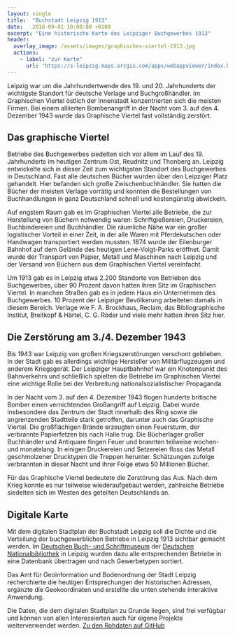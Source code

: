 ```yaml
---
layout: single
title:  "Buchstadt Leipzig 1913"
date:   2018-09-01 10:00:00 +0100
excerpt: "Eine historische Karte des Leipziger Buchgewerbes 1913"
header:
  overlay_image: /assets/images/graphisches-viertel-1913.jpg
  actions:
    - label: "zur Karte"
      url: "https://s-leipzig.maps.arcgis.com/apps/webappviewer/index.html?id=d2a4ac9b64fa4c85944710b947122a75"
---
```


Leipzig war um die Jahrhundertwende des 19. und 20. Jahrhunderts der wichtigste Standort für deutsche Verlage und Buchgroßhändler. Im Graphischen Viertel östlich der Innenstadt konzentrierten sich die meisten Firmen. Bei einem alliierten Bombenangriff in der Nacht vom 3. auf den 4. Dezember 1943 wurde das Graphische Viertel fast vollständig zerstört.

## Das graphische Viertel

Betriebe des Buchgewerbes siedelten sich vor allem im Lauf des 19. Jahrhunderts im heutigen Zentrum Ost, Reudnitz und Thonberg an. Leipzig entwickelte sich in dieser Zeit zum wichtigsten Standort des Buchgewerbes in Deutschland. Fast alle deutschen Bücher wurden über den Leipziger Platz gehandelt. Hier befanden sich große Zwischenbuchhändler. Sie hatten die Bücher der meisten Verlage vorrätig und konnten die Bestellungen von Buchhandlungen in ganz Deutschland schnell und kostengünstig abwickeln.

Auf engstem Raum gab es im Graphischen Viertel alle Betriebe, die zur Herstellung von Büchern notwendig waren: Schriftgießereien, Druckereien, Buchbindereien und Buchhändler. Die räumliche Nähe war ein großer logistischer Vorteil in einer Zeit, in der alle Waren mit Pferdekutschen oder Handwagen transportiert werden mussten. 1874 wurde der Eilenburger Bahnhof auf dem Gelände des heutigen Lene-Voigt-Parks eröffnet. Damit wurde der Transport von Papier, Metall und Maschinen nach Leipzig und der Versand von Büchern aus dem Graphischen Viertel vereinfacht.

Um 1913 gab es in Leipzig etwa 2.200 Standorte von Betrieben des Buchgewerbes, über 90 Prozent davon hatten ihren Sitz im Graphischen Viertel. In manchen Straßen gab es in jedem Haus ein Unternehmen des Buchgewerbes. 10 Prozent der Leipziger Bevölkerung arbeiteten damals in diesem Bereich. Verlage wie F. A. Brockhaus, Reclam, das Bibliographische Institut, Breitkopf & Härtel, C. G. Röder und viele mehr hatten ihren Sitz hier.

## Die Zerstörung am 3./4. Dezember 1943

Bis 1943 war Leipzig von großen Kriegszerstörungen verschont geblieben. In der Stadt gab es allerdings wichtige Hersteller von Militärflugzeugen und anderem Kriegsgerät. Der Leipziger Hauptbahnhof war ein Knotenpunkt des Bahnverkehrs und schließlich spielten die Betriebe im Graphischen Viertel eine wichtige Rolle bei der Verbreitung nationalsozialistischer Propaganda.

In der Nacht vom 3. auf den 4. Dezember 1943 flogen hunderte britische Bomber einen vernichtenden Großangriff auf Leipzig. Dabei wurde insbesondere das Zentrum der Stadt innerhalb des Ring sowie die angrenzenden Stadtteile stark getroffen, darunter auch das Graphische Viertel. Die großflächigen Brände erzeugten einen Feuersturm, der verbrannte Papierfetzen bis nach Halle trug. Die Bücherlager großer Buchhändler und Antiquare fingen Feuer und brannten teilweise wochen- und monatelang. In einigen Druckereien und Setzereien floss das Metall geschmolzener Drucktypen die Treppen herunter. Schätzungen zufolge verbrannten in dieser Nacht und ihrer Folge etwa 50 Millionen Bücher.

Für das Graphische Viertel bedeutete die Zerstörung das Aus. Nach dem Krieg konnte es nur teilweise wiederaufgebaut werden, zahlreiche Betriebe siedelten sich im Westen des geteilten Deutschlands an.

## Digitale Karte

Mit dem digitalen Stadtplan der Buchstadt Leipzig soll die Dichte und die Verteilung der buchgewerblichen Betriebe in Leipzig 1913 sichtbar gemacht werden. Im [Deutschen Buch- und Schriftmuseum](https://www.dnb.de/dbsm) der [Deutschen Nationalbibliothek](https://www.dnb.de) in Leipzig wurden dazu alle entsprechenden Betriebe in eine Datenbank übertragen und nach Gewerbetypen sortiert.

Das Amt für Geoinformation und Bodenordnung der Stadt Leipzig recherchierte die heutigen Entsprechungen der historischen Adressen, ergänzte die Geokoordinaten und erstellte die unten stehende interaktive Anwendung.

Die Daten, die dem digitalen Stadtplan zu Grunde liegen, sind frei verfügbar und können von allen Interessierten auch für eigene Projekte weiterverwendet werden. [Zu den Rohdaten auf GitHub](https://github.com/buchmuseum/leipzig1912)




